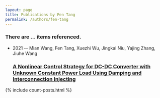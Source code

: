 ```yaml
---
layout: page
title: Publications by Fen Tang
permalink: /authors/fen-tang
---
```


<h3 id="number-posts">There are ... items referenced.</h3>
<ul class="post-list">
<li><span class='post-meta'>2021 -- Mian Wang, Fen Tang, Xuezhi Wu, Jingkai Niu, Yajing Zhang, Jiuhe Wang</span><h3><a class='post-link' href="{{ site.baseurl }}/a-nonlinear-control-strategy-for-dc-dc-converter-with-unknown-constant-power-load-using-damping-and-interconnection-injecting">A Nonlinear Control Strategy for DC-DC Converter with Unknown Constant Power Load Using Damping and Interconnection Injecting</a></h3></li>

</ul>
{% include count-posts.html %}
